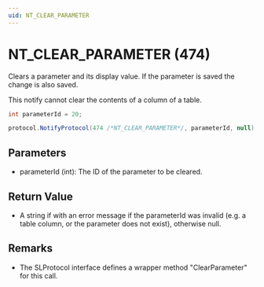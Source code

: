 ```yaml
---
uid: NT_CLEAR_PARAMETER
---
```


# NT_CLEAR_PARAMETER (474)

Clears a parameter and its display value.
If the parameter is saved the change is also saved.

This notify cannot clear the contents of a column of a table.

```csharp
int parameterId = 20;

protocol.NotifyProtocol(474 /*NT_CLEAR_PARAMETER*/, parameterId, null);
```

## Parameters

- parameterId (int): The ID of the parameter to be cleared.

## Return Value

- A string if with an error message if the parameterId was invalid (e.g. a table column, or the parameter does not exist), otherwise null.

## Remarks

- The SLProtocol interface defines a wrapper method "ClearParameter" for this call.

